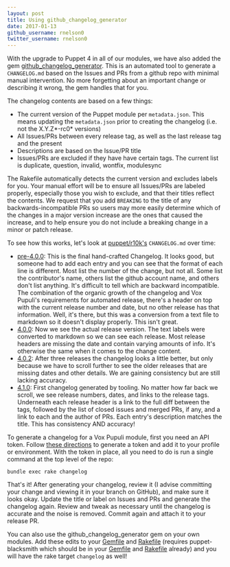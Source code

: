 ```yaml
---
layout: post
title: Using github_changelog_generator
date: 2017-01-13
github_username: rnelson0
twitter_username: rnelson0
---
```


With the upgrade to Puppet 4 in all of our modules, we have also added the gem [github_changelog_generator](https://github.com/skywinder/github-changelog-generator). This is an automated tool to generate a `CHANGELOG.md` based on the Issues and PRs from a github repo with minimal manual intervention. No more forgetting about an important change or describing it wrong, the gem handles that for you.

The changelog contents are based on a few things:

* The current version of the Puppet module per `metadata.json`. This means updating the `metadata.json` prior to creating the changelog (i.e. not the X.Y.Z*-rc0* versions)
* All Issues/PRs between every release tag, as well as the last release tag and the present
* Descriptions are based on the Issue/PR title
* Issues/PRs are excluded if they have have certain tags. The current list is duplicate, question, invalid, wontfix, modulesync

The Rakefile automatically detects the current version and excludes labels for you. Your manual effort will be to ensure all Issues/PRs are labeled properly, especially those you wish to exclude, and that their titles reflect the contents. We request that you add `BREAKING` to the title of any backwards-incompatible PRs so users may more easily determine which of the changes in a major version increase are the ones that caused the increase, and to help ensure you do not include a breaking change in a minor or patch release.

To see how this works, let's look at [puppet/r10k's](https://github.com/voxpupuli/puppet-r10k) `CHANGELOG.md` over time:

* [pre-4.0.0](https://github.com/voxpupuli/puppet-r10k/blob/54c43a1d028b6d49942c2ef17bc1676d2306b5d3/CHANGELOG.md): This is the final hand-crafted Changelog. It looks good, but someone had to add each entry and you can see that the format of each line is different. Most list the number of the change, but not all. Some list the contributor's name, others list the github account name, and others don't list anything. It's difficult to tell which are backward incompatible. The combination of the organic growth of the changelog and Vox Pupuli's requirements for automated release, there's a header on top with the current release number and date, but no other release has that information. Well, it's there, but this was a conversion from a text file to markdown so it doesn't display properly. This isn't great.
* [4.0.0](https://github.com/voxpupuli/puppet-r10k/blob/9119fc5727938f99acfe09abd1debeb541fa611e/CHANGELOG.md): Now we see the actual release version. The text labels were converted to markdown so we can see each release. Most release headers are missing the date and contain varying amounts of info. It's otherwise the same when it comes to the change content.
* [4.0.2](https://github.com/voxpupuli/puppet-r10k/blob/2ed4b8d053c2ce96728d937fb39412a3a9447873/CHANGELOG.md): After three releases the changelog looks a little better, but only because we have to scroll further to see the older releases that are missing dates and other details. We are gaining consistency but are still lacking accuracy.
* [4.1.0](https://github.com/voxpupuli/puppet-r10k/blob/c61493173a6ba531d00aa2d873bc3feb1b0069d2/CHANGELOG.md): First changelog generated by tooling. No matter how far back we scroll, we see release numbers, dates, and links to the release tags. Underneath each release header is a link to the full diff between the tags, followed by the list of closed issues and merged PRs, if any, and a link to each and the author of PRs. Each entry's description matches the title. This has consistency AND accuracy!

To generate a changelog for a Vox Pupuli module, first you need an API token. Follow [these directions](https://github.com/skywinder/github-changelog-generator/#github-token) to generate a token and add it to your profile or environment. With the token in place, all you need to do is run a single command at the top level of the repo:

```
bundle exec rake changelog
```

That's it! After generating your changelog, review it (I advise committing your change and viewing it in your branch on GitHub), and make sure it looks okay. Update the title or label on Issues and PRs and generate the changelog again. Review and tweak as necessary until the changelog is accurate and the noise is removed. Commit again and attach it to your release PR.

You can also use the github_changelog_generator gem on your own modules. Add these edits to your [Gemfile](https://github.com/voxpupuli/puppet-jira/blob/88d139e6b5de62410698e9fbf573842a2bd2d675/Gemfile#L33-L35) and [Rakefile](https://github.com/voxpupuli/puppet-jira/blob/88d139e6b5de62410698e9fbf573842a2bd2d675/Rakefile#L34-L43) (requires puppet-blacksmith which should be in your [Gemfile](https://github.com/voxpupuli/puppet-jira/blob/88d139e6b5de62410698e9fbf573842a2bd2d675/Gemfile#L26) and [Rakefile](https://github.com/voxpupuli/puppet-jira/blob/88d139e6b5de62410698e9fbf573842a2bd2d675/Rakefile#L2) already) and you will have the rake target `changelog` as well!

